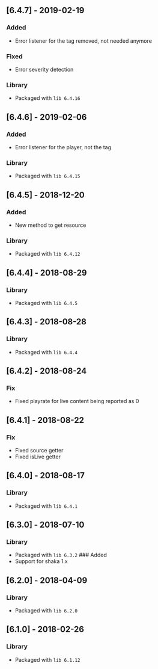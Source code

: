 ## [6.4.7] - 2019-02-19
### Added
- Error listener for the tag removed, not needed anymore
### Fixed
- Error severity detection
### Library
- Packaged with `lib 6.4.16`

## [6.4.6] - 2019-02-06
### Added
- Error listener for the player, not the tag
### Library
- Packaged with `lib 6.4.15`

## [6.4.5] - 2018-12-20
### Added
- New method to get resource
### Library
- Packaged with `lib 6.4.12`

## [6.4.4] - 2018-08-29
### Library
- Packaged with `lib 6.4.5`

## [6.4.3] - 2018-08-28
### Library
- Packaged with `lib 6.4.4`

## [6.4.2] - 2018-08-24
### Fix
- Fixed playrate for live content being reported as 0

## [6.4.1] - 2018-08-22
### Fix
- Fixed source getter
- Fixed isLive getter

## [6.4.0] - 2018-08-17
### Library
- Packaged with `lib 6.4.1`

## [6.3.0] - 2018-07-10
### Library
- Packaged with `lib 6.3.2`
### Added
- Support for shaka 1.x

## [6.2.0] - 2018-04-09
### Library
- Packaged with `lib 6.2.0`

## [6.1.0] - 2018-02-26
### Library
- Packaged with `lib 6.1.12`
